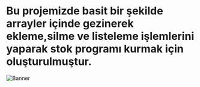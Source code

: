 # Bu projemizde basit bir şekilde arrayler içinde gezinerek ekleme,silme ve listeleme işlemlerini yaparak stok programı kurmak için oluşturulmuştur. 

![Banner](C:\PythonProjelerim\PythonStokTakip\snake-vector-1510544.jpg)
